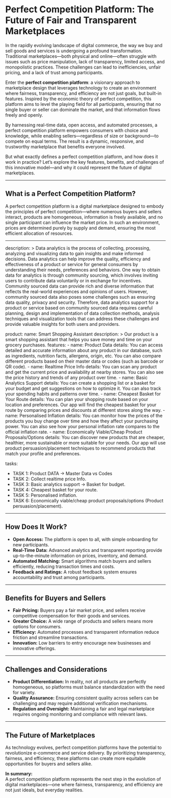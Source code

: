 # Perfect Competition Platform: The Future of Fair and Transparent Marketplaces

In the rapidly evolving landscape of digital commerce, the way we buy and sell goods and services is undergoing a profound transformation. Traditional marketplaces—both physical and online—often struggle with issues such as price manipulation, lack of transparency, limited access, and monopolistic practices. These challenges can lead to inefficiencies, unfair pricing, and a lack of trust among participants.

Enter the **perfect competition platform**: a visionary approach to marketplace design that leverages technology to create an environment where fairness, transparency, and efficiency are not just goals, but built-in features. Inspired by the economic theory of perfect competition, this platform aims to level the playing field for all participants, ensuring that no single buyer or seller can dominate the market, and that information flows freely and openly.

By harnessing real-time data, open access, and automated processes, a perfect competition platform empowers consumers with choice and knowledge, while enabling sellers—regardless of size or background—to compete on equal terms. The result is a dynamic, responsive, and trustworthy marketplace that benefits everyone involved.

But what exactly defines a perfect competition platform, and how does it work in practice? Let’s explore the key features, benefits, and challenges of this innovative model—and why it could represent the future of digital marketplaces.

---

## What is a Perfect Competition Platform?

A perfect competition platform is a digital marketplace designed to embody the principles of perfect competition—where numerous buyers and sellers interact, products are homogeneous, information is freely available, and no single participant can influence the market price. In such an environment, prices are determined purely by supply and demand, ensuring the most efficient allocation of resources.

---

description: >
  Data analytics is the process of collecting, processing, analyzing and visualizing data to gain insights and make informed decisions. Data analytics can help improve the quality, efficiency and effectiveness of a product or service for general consumers by understanding their needs, preferences and behaviors. One way to obtain data for analytics is through community sourcing, which involves inviting users to contribute data voluntarily or in exchange for incentives. Community sourced data can provide rich and diverse information that reflects the real-world experiences and opinions of users. However, community sourced data also poses some challenges such as ensuring data quality, privacy and security. Therefore, data analytics support for a product or service based on community sourced data requires careful planning, design and implementation of data collection methods, analysis techniques and visualization tools that can address these challenges and provide valuable insights for both users and providers.

product:
  name: Smart Shopping Assistant
  description: >
    Our product is a smart shopping assistant that helps you save money and time on your grocery purchases.
  features:
    - name: Product Data
      details: You can access detailed and accurate information about any product in our database, such as ingredients, nutrition facts, allergens, origin, etc. You can also compare different products based on their master data or codes (such as barcode or QR code).
    - name: Realtime Price Info
      details: You can scan any product and get the current price and availability at nearby stores. You can also see the price history and trends of any product over time.
    - name: Basic Analytics Support
      details: You can create a shopping list or a basket for your budget and get suggestions on how to optimize it. You can also track your spending habits and patterns over time.
    - name: Cheapest Basket for Your Route
      details: You can plan your shopping route based on your location and preferences. Our app will find the cheapest basket for your route by comparing prices and discounts at different stores along the way.
    - name: Personalised Inflation
      details: You can monitor how the prices of the products you buy change over time and how they affect your purchasing power. You can also see how your personal inflation rate compares to the official inflation rate.
    - name: Economically Viable/Cheap Product Proposals/Options
      details: You can discover new products that are cheaper, healthier, more sustainable or more suitable for your needs. Our app will use product persuasion/placement techniques to recommend products that match your profile and preferences.

tasks:
  - TASK 1: Product DATA -> Master Data vs Codes
  - TASK 2: Collect realtime price Info.
  - TASK 3: Basic analytics support -> Basket for budget.
  - TASK 4: Cheapest basket for your route.
  - TASK 5: Personalised inflation.
  - TASK 6: Economically viable/cheap product proposals/options (Product persuasion/placement).

---

## How Does It Work?

- **Open Access:** The platform is open to all, with simple onboarding for new participants.
- **Real-Time Data:** Advanced analytics and transparent reporting provide up-to-the-minute information on prices, inventory, and demand.
- **Automated Matching:** Smart algorithms match buyers and sellers efficiently, reducing transaction times and costs.
- **Feedback and Ratings:** A robust feedback system ensures accountability and trust among participants.

---

## Benefits for Buyers and Sellers

- **Fair Pricing:** Buyers pay a fair market price, and sellers receive competitive compensation for their goods and services.
- **Greater Choice:** A wide range of products and sellers means more options for consumers.
- **Efficiency:** Automated processes and transparent information reduce friction and streamline transactions.
- **Innovation:** Low barriers to entry encourage new businesses and innovative offerings.

---

## Challenges and Considerations

- **Product Differentiation:** In reality, not all products are perfectly homogeneous, so platforms must balance standardization with the need for variety.
- **Quality Assurance:** Ensuring consistent quality across sellers can be challenging and may require additional verification mechanisms.
- **Regulation and Oversight:** Maintaining a fair and legal marketplace requires ongoing monitoring and compliance with relevant laws.

---

## The Future of Marketplaces

As technology evolves, perfect competition platforms have the potential to revolutionize e-commerce and service delivery. By prioritizing transparency, fairness, and efficiency, these platforms can create more equitable opportunities for buyers and sellers alike.

**In summary:**  
A perfect competition platform represents the next step in the evolution of digital marketplaces—one where fairness, transparency, and efficiency are not just ideals, but everyday realities.

